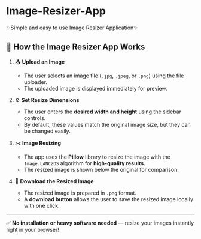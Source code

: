 # Image-Resizer-App

✨Simple and easy to use Image Resizer Application✨

## 🔧 How the Image Resizer App Works

1. 📤 **Upload an Image**

   * The user selects an image file (`.jpg`, `.jpeg`, or `.png`) using the file uploader.
   * The uploaded image is displayed immediately for preview.

2. ⚙️ **Set Resize Dimensions**

   * The user enters the **desired width and height** using the sidebar controls.
   * By default, these values match the original image size, but they can be changed easily.

3. ✂️ **Image Resizing**

   * The app uses the **Pillow** library to resize the image with the `Image.LANCZOS` algorithm for **high-quality results**.
   * The resized image is shown below the original for comparison.

4. 💾 **Download the Resized Image**

   * The resized image is prepared in `.png` format.
   * A **download button** allows the user to save the resized image locally with one click.

---

✅ **No installation or heavy software needed** — resize your images instantly right in your browser!
